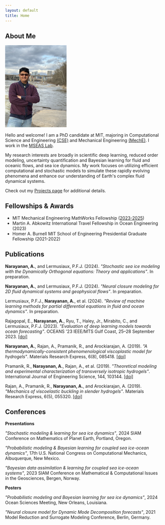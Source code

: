 ```yaml
---
layout: default
title: Home
---
```


<main>
    <section>
        <h2 class="nospace_heading">About Me</h2>
        <img src="assets/images/Anantha_headshot.jpg" alt="Anantha" style="width:200px;height:auto;">
        <p class="section-text">Hello and welcome! I am a PhD candidate at MIT, majoring in Computational Science and Engineering <a href="https://cse.mit.edu/" target="_blank">(CSE)</a> and Mechanical Engineering <a href="https://meche.mit.edu/" target="_blank">(MechE)</a>. I work in the <a href="http://mseas.mit.edu/" target="_blank">MSEAS Lab</a>.</p>
        <p class="section-text">My research interests are broadly in scientific deep learning, reduced order modeling, uncertainty quantification and Bayesian learning for fluid and oceanic flows, and sea ice dynamics. My work focuses on utilizing efficient computational and stochastic models to simulate these rapidly evolving phenomena and enhance our understanding of Earth's complex fluid dynamical systems.</p>
        <p class="section-text">Check out my <a href="{{ site.url }}/projects">Projects page</a> for additional details.</p>
    </section>
    <section>
        <h2 class="nospace_heading">Fellowships & Awards</h2>
        <ul class="awards-list">
            <li>
                <span class="award-title">MIT Mechanical Engineering MathWorks Fellowship</span>
                <span class="award-date">(<a href="https://engineering.mit.edu/fellows/anantha-narayanan-suresh-babu/" target="_blank">2023-2025</a>)</span>
            </li>
            <li>
                <span class="award-title">Martin A. Abkowitz International Travel Fellowship in Ocean Engineering</span>
                <span class="award-date">(2023)</span>
            </li>
            <li>
                <span class="award-title">Homer A. Burnell MIT School of Engineering Presidential Graduate Fellowship</span>
                <span class="award-date">(2021-2022)</span>
            </li>
        </ul>
    </section>
    <section>
        <h2 class="nospace_heading">Publications</h2>
        <p class="publication-entry"><span style="font-weight: bold;">Narayanan, A.</span>, and Lermusiaux, P.F.J. (2024). <i>"Stochastic sea ice modeling with the Dynamically Orthogonal equations: Theory and applications"</i>. In preparation.</p>
        <p class="publication-entry"><span style="font-weight: bold;">Narayanan, A.</span>, and Lermusiaux, P.F.J. (2024). <i>"Neural closure modeling for 2D fluid dynamical systems and geophysical flows"</i>. In preparation.</p>
        <!-- Uncomment if needed -->
        <!-- <p class="publication-entry"><span style="font-weight: bold;">Narayanan, A.</span>, Ryu, T., and Lermusiaux, P.F.J. (2023). <i>"Neural closure models for Dynamic Mode Decomposition forecasts"</i>. In preparation.</p> -->
        <!-- <p class="publication-entry">Jalan, A., Gupta, A., <span style="font-weight: bold;">Narayanan, A.</span>, and Lermusiaux, P.F.J. (2024). <i>"Neural closure models for chaotic dynamical systems"</i>. In preparation.</p> -->
        <p class="publication-entry">Lermusiaux, P.F.J., <span style="font-weight: bold;">Narayanan, A.</span>, et al. (2024). <i>"Review of machine learning methods for partial differential equations in fluid and ocean dynamics"</i>. In preparation.</p>
        <p class="publication-entry">Rajagopal, E., <span style="font-weight: bold;">Narayanan, A.</span>, Ryu, T., Haley, Jr., Mirabito, C., and Lermusiaux, P.F.J. (2023). <i>"Evaluation of deep learning models towards ocean forecasting"</i>. OCEANS '23 IEEE/MTS Gulf Coast, 25–28 September 2023. <a href="https://ieeexplore.ieee.org/abstract/document/10337380" target="_blank">[doi]</a></p>
        <p class="publication-entry"><span style="font-weight: bold;">Narayanan, A.</span>, Rajan, A., Pramanik, R., and Arockiarajan, A. (2019). <i>"A thermodynamically-consistent phenomenological viscoplastic model for hydrogels"</i>. Materials Research Express, 6(8), 085418. <a href="https://iopscience.iop.org/article/10.1088/2053-1591/ab2a49" target="_blank">[doi]</a></p>
        <p class="publication-entry">Pramanik, R., <span style="font-weight: bold;">Narayanan, A.</span>, Rajan, A., et al. (2019). <i>"Theoretical modeling and experimental characterization of transversely isotropic hydrogels"</i>. International Journal of Engineering Science, 144, 103144. <a href="https://www.sciencedirect.com/science/article/pii/S0020722518317099" target="_blank">[doi]</a></p>
        <p class="publication-entry">Rajan, A., Pramanik, R., <span style="font-weight: bold;">Narayanan, A.</span>, and Arockiarajan, A. (2019). <i>"Mechanics of viscoelastic buckling in slender hydrogels"</i>. Materials Research Express, 6(5), 055320. <a href="https://iopscience.iop.org/article/10.1088/2053-1591/ab0691" target="_blank">[doi]</a></p>
    </section>
    <section>
        <h2 class="nospace_heading">Conferences</h2>
        <p class="publication-entry"><strong>Presentations</strong></p>
        <p class="publication-entry"><i>"Stochastic modeling & learning for sea ice dynamics"</i>, 2024 SIAM Conference on Mathematics of Planet Earth, Portland, Oregon.</p>
        <p class="publication-entry"><i>"Probabilistic modeling & Bayesian learning for coupled sea ice-ocean dynamics"</i>, 17th U.S. National Congress on Computational Mechanics, Albuquerque, New Mexico.</p>
        <p class="publication-entry"><i>"Bayesian data assimilation & learning for coupled sea ice-ocean systems"</i>, 2023 SIAM Conference on Mathematical & Computational Issues in the Geosciences, Bergen, Norway.</p>
        <p class="publication-entry"><strong>Posters</strong></p>
        <p class="publication-entry"><i>"Probabilistic modeling and Bayesian learning for sea ice dynamics"</i>, 2024 Ocean Sciences Meeting, New Orleans, Louisiana.</p>
        <p class="publication-entry"><i>"Neural closure model for Dynamic Mode Decomposition forecasts"</i>, 2021 Model Reduction and Surrogate Modeling Conference, Berlin, Germany.</p>
    </section>
</main>
